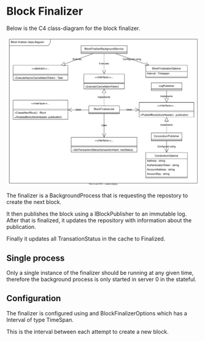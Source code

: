 # Block Finalizer

Below is the C4 class-diagram for the block finalizer.

![C4 context diagram of the verifiable event store](./block_finalizer.drawio.svg)

The finalizer is a BackgroundProcess that is requesting the repostory to create the next block.

It then publishes the block using a IBlockPublisher to an immutable log.
After that is finalized, it updates the repository with information about the publication.

Finally it updates all TransationStatus in the cache to Finalized.

## Single process

Only a single instance of the finalizer should be running at any given time,
therefore the background process is only started in server 0 in the stateful.

## Configuration

The finalizer is configured using and BlockFinalizerOptions which has a Interval of type TimeSpan.

This is the interval between each attempt to create a new block.

